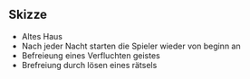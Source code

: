 ## Skizze
* Altes Haus
* Nach jeder Nacht starten die Spieler wieder von beginn an
* Befreieung eines Verfluchten geistes
* Brefreiung durch lösen eines rätsels
